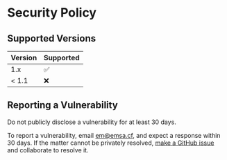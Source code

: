 # Security Policy

## Supported Versions

| Version | Supported          |
| ------- | ------------------ |
| 1.x   | :white_check_mark: |
| < 1.1   | :x:                |

## Reporting a Vulnerability

Do not publicly disclose a vulnerability for at least 30 days.

To report a vulnerability, email [em@emsa.cf](mailto:em@emsa.cf), and expect a response within 30 days.
If the matter cannot be privately resolved, [make a GitHub issue](https://github.com/MadeByEmil/Pigmeat/issues/new/choose) and collaborate to resolve it.
